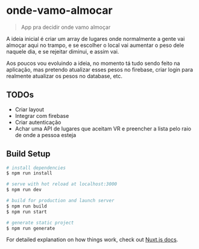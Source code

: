 # onde-vamo-almocar

> App pra decidir onde vamo almoçar

A ideia inicial é criar um array de lugares onde normalmente a gente vai almoçar aqui no trampo, e se escolher o local vai aumentar o peso dele naquele dia, e se rejeitar diminui, e assim vai.

Aos poucos vou evoluindo a ideia, no momento tá tudo sendo feito na aplicação, mas pretendo atualizar esses pesos no firebase, criar login para realmente atualizar os pesos no database, etc.

## TODOs
- Criar layout
- Integrar com firebase
- Criar autenticação
- Achar uma API de lugares que aceitam VR e preencher a lista pelo raio de onde a pessoa esteja

## Build Setup

``` bash
# install dependencies
$ npm run install

# serve with hot reload at localhost:3000
$ npm run dev

# build for production and launch server
$ npm run build
$ npm run start

# generate static project
$ npm run generate
```

For detailed explanation on how things work, check out [Nuxt.js docs](https://nuxtjs.org).

